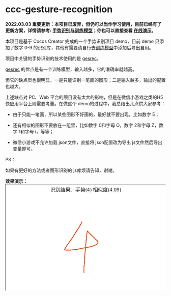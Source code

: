 # ccc-gesture-recognition

**2022.03.03 重要更新：本项目已废弃，但仍可以当作学习使用，目前已经有了更新方案，详情请参考: [手势识别与训练模型](https://wu57.cn/Game/gestures/)；你也可以直接查看 [在线演示](https://wu57.cn/games/gesture/web-desktop/)。**


本项目是基于 Cocos Creator 完成的一个手势识别项目 demo，目前 demo 只添加了数字 0-9 的识别库，其他有需要请自行去[训练模型](http://uwdata.github.io/gestrec/)中添加后导出自用。

项目中关键的手势识别的技术使用的是 [gesrec](https://github.com/uwdata/gestrec)。

[gesrec](https://github.com/uwdata/gestrec) 的优点是有一个训练模型，输入越多，它的准确率就越高。

但它的缺点页也很明显，一是只能识别一笔画的图形；二是输入越多，输出的配置也越大。

上述缺点对 PC、Web 平台的项目没有太大的影响，但是在微信小游戏之类的H5快应用平台上则需要考量。在做这个 demo的过程中，我总结出几点供大家参考：

- 由于只能一笔画，所以某些图形不好画的，最好就不要出现，比如数字 5；

- 还有相似的图形不要放在一组里，比如数字 0和字母 O，数字 2和字母 Z，数字 1和字母 i，等等；

- 微信小游戏不允许加载 json文件，直接将 json配置改为导出 js文件然后导出变量即可。

PS：

如果有更好的方法或者图形识别的 js库烦请告知，谢谢。


**效果演示：**
![截图演示](./screenshot.png)
